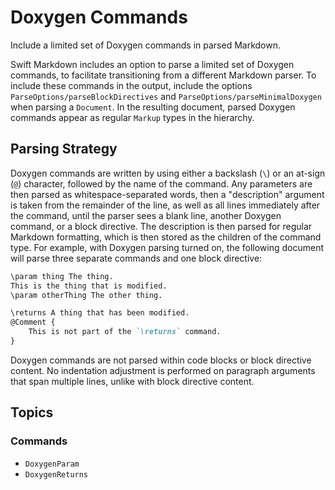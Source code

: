 # Doxygen Commands

Include a limited set of Doxygen commands in parsed Markdown.

Swift Markdown includes an option to parse a limited set of Doxygen commands, to facilitate
transitioning from a different Markdown parser. To include these commands in the output, include
the options ``ParseOptions/parseBlockDirectives`` and ``ParseOptions/parseMinimalDoxygen`` when
parsing a ``Document``. In the resulting document, parsed Doxygen commands appear as regular
``Markup`` types in the hierarchy.

## Parsing Strategy

Doxygen commands are written by using either a backslash (`\`) or an at-sign (`@`) character,
followed by the name of the command. Any parameters are then parsed as whitespace-separated words,
then a "description" argument is taken from the remainder of the line, as well as all lines
immediately after the command, until the parser sees a blank line, another Doxygen command, or a
block directive. The description is then parsed for regular Markdown formatting, which is then
stored as the children of the command type. For example, with Doxygen parsing turned on, the
following document will parse three separate commands and one block directive:

```markdown
\param thing The thing.
This is the thing that is modified.
\param otherThing The other thing.

\returns A thing that has been modified.
@Comment {
    This is not part of the `\returns` command.
}
```

Doxygen commands are not parsed within code blocks or block directive content. No indentation
adjustment is performed on paragraph arguments that span multiple lines, unlike with block directive
content.

## Topics

### Commands

- ``DoxygenParam``
- ``DoxygenReturns``

<!-- Copyright (c) 2023 Apple Inc and the Swift Project authors. All Rights Reserved. -->
